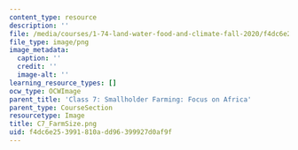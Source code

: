 ```yaml
---
content_type: resource
description: ''
file: /media/courses/1-74-land-water-food-and-climate-fall-2020/f4dc6e253991810add96399927d0af9f_C7_FarmSize.png
file_type: image/png
image_metadata:
  caption: ''
  credit: ''
  image-alt: ''
learning_resource_types: []
ocw_type: OCWImage
parent_title: 'Class 7: Smallholder Farming: Focus on Africa'
parent_type: CourseSection
resourcetype: Image
title: C7_FarmSize.png
uid: f4dc6e25-3991-810a-dd96-399927d0af9f
---
```

